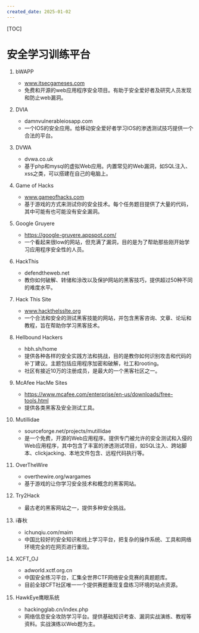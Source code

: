 ```yaml
---
created_date: 2025-01-02
---
```


[TOC]

# 安全学习训练平台
1. bWAPP
    - www.itsecgameses.com
    - 免费和开源的web应用程序安全项目。有助于安全爱好者及研究人员发现和防止web漏洞。

2. DVIA
    - damnvulnerableiosapp.com
    - 一个IOS的安全应用。给移动安全爱好者学习IOS的渗透测试技巧提供一个合法的平台。

3. DVWA
    - dvwa.co.uk
    - 基于php和mysql的虚拟Web应用。内置常见的Web漏洞，如SQL注入、xss之类，可以搭建在自己的电脑上。

4. Game of Hacks
    - www.gameofhacks.com
    - 基于游戏的方式来测试你的安全技术。每个任务题目提供了大量的代码，其中可能有也可能没有安全漏洞。

5. Google Gruyere
    - https://google-gruyere.appspot.com/
    - 一个看起来很low的网站，但充满了漏洞，目的是为了帮助那些刚开始学习应用程序安全性的人员。

6. HackThis
    - defendtheweb.net
    - 教你如何破解、转储和涂改以及保护网站的黑客技巧，提供超过50种不同的难度水平。

7. Hack This Site
    - www.hackthelsslte.org
    - 一个合法和安全的测试黑客技能的网站，并包含黑客咨询、文章、论坛和教程，旨在帮助你学习黑客技术。

8. Hellbound Hackers
    - hbh.sh/home
    - 提供各种各样的安全实践方法和挑战，目的是教你如何识别攻击和代码的补丁建议。主题包括应用程序加密和破解，社工和rooting。
    - 社区有接近10万的注册成员，是最大的一个黑客社区之一。

9. McAfee HacMe Sites
    - https://www.mcafee.com/enterprise/en-us/downloads/free-tools.html
    - 提供各类黑客及安全测试工具。

10. Mutillidae
    - sourceforge.net/projects/mutillidae
    - 是一个免费，开源的Web应用程序。提供专门被允许的安全测试和入侵的Web应用程序，其中包含了丰富的渗透测试项目，如SQL注入、跨站脚本、clickjacking、本地文件包含、远程代码执行等。

11. OverTheWire
    - overthewire.org/wargames
    - 基于游戏的让你学习安全技术和概念的黑客网站。

12. Try2Hack
    - 最古老的黑客网站之一，提供多种安全挑战。

13. i春秋
    - ichunqiu.com/maim
    - 中国比较好的安全知识和线上学习平台，把复杂的操作系统、工具和网络环境完全的在网页进行重现。

14. XCFT_OJ
    - adworld.xctf.org.cn
    - 中国安全练习平台，汇集全世界CTF网络安全竞赛的真题题库。
    - 目前全球CFT社区唯一一个提供赛题重现复盘练习环境的站点资源。

15. HawkEye鹰眼系统
    - hackingglab.cn/index.php
    - 网络信息安全攻防学习平台。提供基础知识考查、漏洞实战演练、教程等资料。实战演练以Web题为主。
